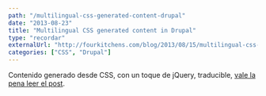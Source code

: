 ```yaml
---
path: "/multilingual-css-generated-content-drupal"
date: "2013-08-23"
title: "Multilingual CSS generated content in Drupal"
type: "recordar"
externalUrl: "http://fourkitchens.com/blog/2013/08/15/multilingual-css-generated-content-drupal"
categories: ["CSS", "Drupal"]
---
```


Contenido generado desde CSS, con un toque de jQuery, traducible, [vale la pena leer el post](http://fourkitchens.com/blog/2013/08/15/multilingual-css-generated-content-drupal).
